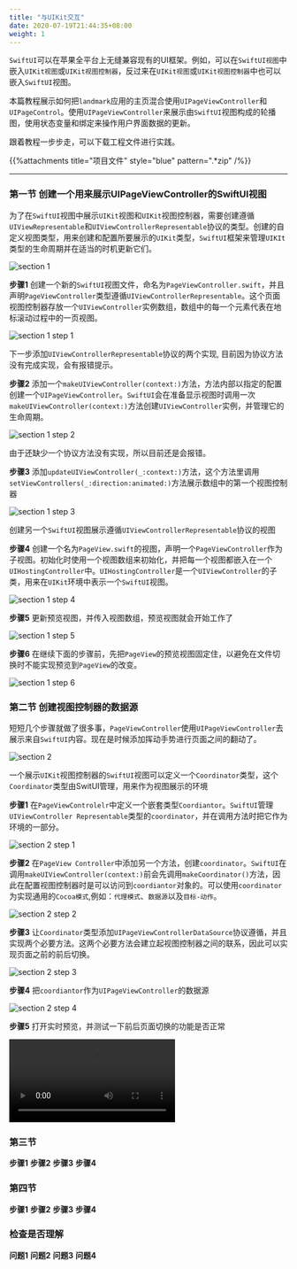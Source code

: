 ```yaml
---
title: "与UIKit交互"
date: 2020-07-19T21:44:35+08:00
weight: 1
---
```


`SwiftUI`可以在苹果全平台上无缝兼容现有的UI框架。例如，可以在`SwiftUI视图`中嵌入`UIKit视图`或`UIKit视图控制器`，反过来在`UIKit视图`或`UIKit视图控制器`中也可以嵌入`SwiftUI`视图。

本篇教程展示如何把`landmark`应用的主页混合使用`UIPageViewController`和`UIPageControl`。使用`UIPageViewController`来展示由`SwiftUI`视图构成的轮播图，使用状态变量和绑定来操作用户界面数据的更新。

跟着教程一步步走，可以下载工程文件进行实践。

{{%attachments title="项目文件" style="blue" pattern=".*zip" /%}}

---

### 第一节 创建一个用来展示UIPageViewController的SwiftUI视图

为了在`SwiftUI`视图中展示`UIKit`视图和`UIKit`视图控制器，需要创建遵循`UIViewRepresentable`和`UIViewControllerRepresentable`协议的类型。创建的自定义视图类型，用来创建和配置所要展示的`UIKit`类型，`SwiftUI`框架来管理`UIKIt`类型的生命周期并在适当的时机更新它们。

![section 1](/tutorials/framework_integration/images/interfacing_with_uikit_section1.png?width=20pc)

**步骤1** 创建一个新的`SwiftUI`视图文件，命名为`PageViewController.swift`，并且声明`PageViewController`类型遵循`UIViewControllerRepresentable`。这个页面视图控制器存放一个`UIViewController`实例数组，数组中的每一个元素代表在地标滚动过程中的一页视图。

![section 1 step 1](/tutorials/framework_integration/images/interfacing_with_uikit_section1_step1.png?width=40pc)

下一步添加`UIViewControllerRepresentable`协议的两个实现, 目前因为协议方法没有完成实现，会有报错提示。

**步骤2** 添加一个`makeUIViewController(context:)`方法，方法内部以指定的配置创建一个`UIPageViewController`。`SwiftUI`会在准备显示视图时调用一次`makeUIViewController(context:)`方法创建`UIViewController`实例，并管理它的生命周期。

![section 1 step 2](/tutorials/framework_integration/images/interfacing_with_uikit_section1_step2.png?width=40pc)

由于还缺少一个协议方法没有实现，所以目前还是会报错。

**步骤3** 添加`updateUIViewController(_:context:)`方法，这个方法里调用`setViewControllers(_:direction:animated:)`方法展示数组中的第一个视图控制器

![section 1 step 3](/tutorials/framework_integration/images/interfacing_with_uikit_section1_step3.png?width=40pc)

创建另一个`SwiftUI`视图展示遵循`UIViewControllerRepresentable`协议的视图

**步骤4** 创建一个名为`PageView.swift`的视图，声明一个`PageViewController`作为子视图。初始化时使用一个视图数组来初始化，并把每一个视图都嵌入在一个`UIHostingController`中。`UIHostingController`是一个`UIViewController`的子类，用来在`UIKit`环境中表示一个`SwiftUI`视图。

![section 1 step 4](/tutorials/framework_integration/images/interfacing_with_uikit_section1_step4.png?width=40pc)

**步骤5** 更新预览视图，并传入视图数组，预览视图就会开始工作了

![section 1 step 5](/tutorials/framework_integration/images/interfacing_with_uikit_section1_step5.png?width=40pc)

**步骤6** 在继续下面的步骤前，先把`PageView`的预览视图固定住，以避免在文件切换时不能实现预览到`PageView`的改变。

![section 1 step 6](/tutorials/framework_integration/images/interfacing_with_uikit_section1_step6.png?width=20pc)

### 第二节 创建视图控制器的数据源

短短几个步骤就做了很多事，`PageViewController`使用`UIPageViewController`去展示来自`SwiftUI`内容。现在是时候添加挥动手势进行页面之间的翻动了。

![section 2](/tutorials/framework_integration/images/interfacing_with_uikit_section2.png?width=20pc)

一个展示`UIKit`视图控制器的`SwiftUI`视图可以定义一个`Coordinator`类型，这个`Coordinator`类型由SwitUI管理，用来作为视图展示的环境

**步骤1** 在`PageViewControlelr`中定义一个嵌套类型`Coordiantor`。`SwiftUI`管理`UIViewController Representable`类型的`coordinator`，并在调用方法时把它作为环境的一部分。

![section 2 step 1](/tutorials/framework_integration/images/interfacing_with_uikit_section2_step1.png?width=30pc)

**步骤2** 在`PageView Controller`中添加另一个方法，创建`coordinator`。`SwiftUI`在调用`makeUIViewController(context:)`前会先调用`makeCoordinator()`方法，因此在配置视图控制器时是可以访问到`coordiantor`对象的。可以使用`coordinator`为实现通用的`Cocoa模式`,例如：`代理模式`、`数据源`以及`目标-动作`。

![section 2 step 2](/tutorials/framework_integration/images/interfacing_with_uikit_section2_step2.png?width=50pc)

**步骤3** 让`Coordinator`类型添加`UIPageViewControllerDataSource`协议遵循，并且实现两个必要方法。这两个必要方法会建立起视图控制器之间的联系，因此可以实现页面之前的前后切换。

![section 2 step 3](/tutorials/framework_integration/images/interfacing_with_uikit_section2_step3.png?width=50pc)

**步骤4** 把`coordiantor`作为`UIPageViewController`的数据源

![section 2 step 4](/tutorials/framework_integration/images/interfacing_with_uikit_section2_step4.png?width=50pc)

**步骤5** 打开实时预览，并测试一下前后页面切换的功能是否正常

![swipe landmarks](/tutorials/framework_integration/interfaceing_with_uikit.files/swipe-landmarks.mp4?width=20pc)

### 第三节 

**步骤1** 
**步骤2** 
**步骤3** 
**步骤4** 

### 第四节 

**步骤1** 
**步骤2** 
**步骤3** 
**步骤4** 

### 检查是否理解

**问题1** 
**问题2** 
**问题3** 
**问题4** 